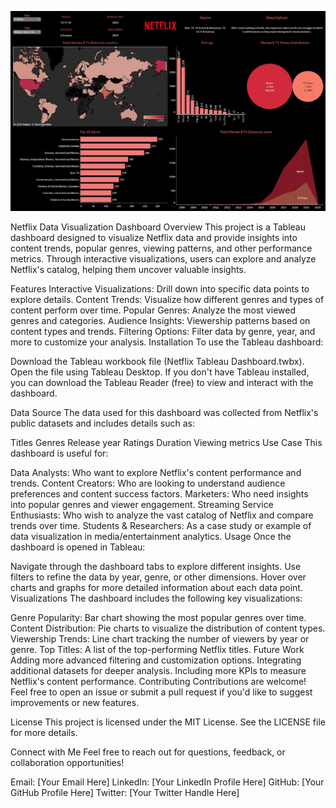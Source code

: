 ![Netflix Dashboard Preview](https://github.com/Sarthak-Nigam/Netflix-Dashboard/blob/main/Netflix%20Tableau%20Dashboard.jpg)

Netflix Data Visualization Dashboard
Overview
This project is a Tableau dashboard designed to visualize Netflix data and provide insights into content trends, popular genres, viewing patterns, and other performance metrics. Through interactive visualizations, users can explore and analyze Netflix's catalog, helping them uncover valuable insights.

Features
Interactive Visualizations: Drill down into specific data points to explore details.
Content Trends: Visualize how different genres and types of content perform over time.
Popular Genres: Analyze the most viewed genres and categories.
Audience Insights: Viewership patterns based on content types and trends.
Filtering Options: Filter data by genre, year, and more to customize your analysis.
Installation
To use the Tableau dashboard:

Download the Tableau workbook file (Netflix Tableau Dashboard.twbx).
Open the file using Tableau Desktop.
If you don't have Tableau installed, you can download the Tableau Reader (free) to view and interact with the dashboard.

Data Source
The data used for this dashboard was collected from Netflix's public datasets and includes details such as:

Titles
Genres
Release year
Ratings
Duration
Viewing metrics
Use Case
This dashboard is useful for:

Data Analysts: Who want to explore Netflix's content performance and trends.
Content Creators: Who are looking to understand audience preferences and content success factors.
Marketers: Who need insights into popular genres and viewer engagement.
Streaming Service Enthusiasts: Who wish to analyze the vast catalog of Netflix and compare trends over time.
Students & Researchers: As a case study or example of data visualization in media/entertainment analytics.
Usage
Once the dashboard is opened in Tableau:

Navigate through the dashboard tabs to explore different insights.
Use filters to refine the data by year, genre, or other dimensions.
Hover over charts and graphs for more detailed information about each data point.
Visualizations
The dashboard includes the following key visualizations:

Genre Popularity: Bar chart showing the most popular genres over time.
Content Distribution: Pie charts to visualize the distribution of content types.
Viewership Trends: Line chart tracking the number of viewers by year or genre.
Top Titles: A list of the top-performing Netflix titles.
Future Work
Adding more advanced filtering and customization options.
Integrating additional datasets for deeper analysis.
Including more KPIs to measure Netflix's content performance.
Contributing
Contributions are welcome! Feel free to open an issue or submit a pull request if you'd like to suggest improvements or new features.

License
This project is licensed under the MIT License. See the LICENSE file for more details.

Connect with Me
Feel free to reach out for questions, feedback, or collaboration opportunities!

Email: [Your Email Here]
LinkedIn: [Your LinkedIn Profile Here]
GitHub: [Your GitHub Profile Here]
Twitter: [Your Twitter Handle Here]
